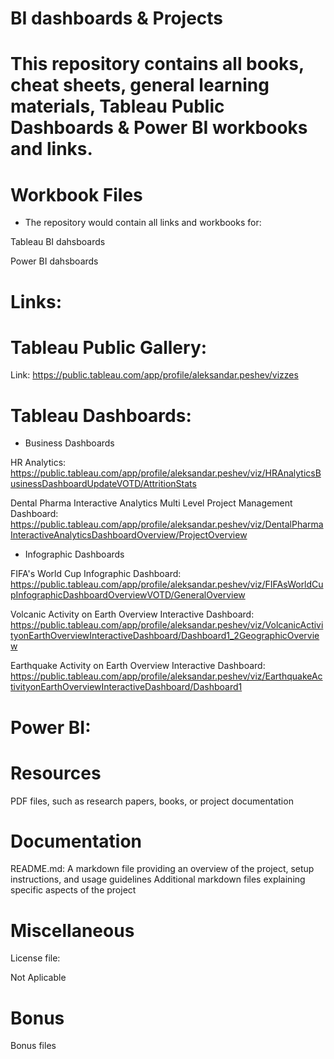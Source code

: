# BI dashboards & Projects

# This repository contains all books, cheat sheets, general learning materials, Tableau Public Dashboards & Power BI workbooks and links.


# Workbook Files

- The repository would contain all links and workbooks for:

Tableau BI dahsboards

Power BI dahsboards


# Links:


# Tableau Public Gallery:

Link: https://public.tableau.com/app/profile/aleksandar.peshev/vizzes 

# Tableau Dashboards:


- Business Dashboards

HR Analytics: https://public.tableau.com/app/profile/aleksandar.peshev/viz/HRAnalyticsBusinessDashboardUpdateVOTD/AttritionStats 

Dental Pharma Interactive Analytics Multi Level Project Management Dashboard: https://public.tableau.com/app/profile/aleksandar.peshev/viz/DentalPharmaInteractiveAnalyticsDashboardOverview/ProjectOverview


- Infographic Dashboards

FIFA's World Cup Infographic Dashboard: https://public.tableau.com/app/profile/aleksandar.peshev/viz/FIFAsWorldCupInfographicDashboardOverviewVOTD/GeneralOverview

Volcanic Activity on Earth Overview Interactive Dashboard: https://public.tableau.com/app/profile/aleksandar.peshev/viz/VolcanicActivityonEarthOverviewInteractiveDashboard/Dashboard1_2GeographicOverview

Earthquake Activity on Earth Overview Interactive Dashboard: https://public.tableau.com/app/profile/aleksandar.peshev/viz/EarthquakeActivityonEarthOverviewInteractiveDashboard/Dashboard1


# Power BI:



# Resources

PDF files, such as research papers, books, or project documentation

# Documentation

README.md: A markdown file providing an overview of the project, setup instructions, and usage guidelines Additional markdown files explaining specific aspects of the project

# Miscellaneous

License file:

Not Aplicable

# Bonus

Bonus files
